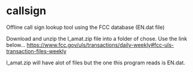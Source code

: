# callsign
Offline call sign lookup tool using the FCC database (EN.dat file)

Download and unzip the l_amat.zip file into a folder of chose. 
Use the link below...
https://www.fcc.gov/uls/transactions/daily-weekly#fcc-uls-transaction-files-weekly

l_amat.zip will have alot of files but the one this program reads is EN.dat.


